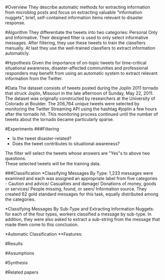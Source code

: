 #Overview
They describe automatic methods for extracting information from microblog posts and focus on extracting valuable “information nuggets”, brief, self-contained information items relevant to disaster response.

#Algorithm
They differentiate the tweets into two categories: Personal Only and Informative. Their designed filter is used to only select informative messages. After filtering, they use these tweets to train the classfiers manually. At last they use the well-trained classfiers to extract information automaticly.


#Hypothesis
Given the importance of on-topic tweets for time-critical situational awareness, disaster-affected communities and professional responders may benefit from using an automatic system to extract relevant information from the Twitter.


#Data
The dataset consists of tweets posted during the Joplin 2011 tornado that struck Joplin, Missouri in the late afternoon of Sunday, May 22, 2011. The dataset was originally constructed by researchers at the University of Colorado at Boulder. The 206,764 unique tweets were selected by monitoring the Twitter Streaming API using the hashtag #joplin a few hours after the tornado hit. This monitoring process continued until the number of tweets about the tornado became particularly sparse.


#Experiments
###Filtering
* Is the tweet disaster-related?
* Does the tweet contributes to situational awareness?           
      
The filter will select the tweets whose answers are "Yes"s to above two questions.      
These selected tweets will be the training data.      

###Classification
*Classifying Messages By Type:
1,233 messages were examined and each was assigned an appropriate label from five categories - Caution and advice/ Casualties and damage/ Donations of money, goods or services/ People missing, found, or seen/ Information source. They created 62 gold standard messages for this task, equally distributed among the categories.

*Classifying Messages By Sub-Type and Extracting Information Nuggets:
for each of the four types, workers classified a message by sub-type. In addition, they were also asked to extract a sub-string from the message that made them come to this conclusion.

*Automatic Classification
**Features:





#Results



#Assumptions



#Synthesis



#Related papers
